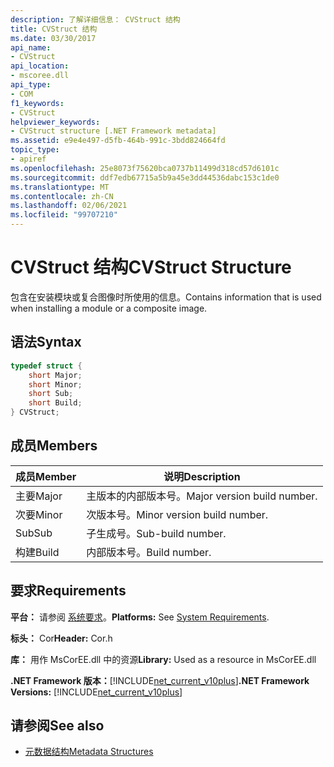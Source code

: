 ```yaml
---
description: 了解详细信息： CVStruct 结构
title: CVStruct 结构
ms.date: 03/30/2017
api_name:
- CVStruct
api_location:
- mscoree.dll
api_type:
- COM
f1_keywords:
- CVStruct
helpviewer_keywords:
- CVStruct structure [.NET Framework metadata]
ms.assetid: e9e4e497-d5fb-464b-991c-3bdd824664fd
topic_type:
- apiref
ms.openlocfilehash: 25e8073f75620bca0737b11499d318cd57d6101c
ms.sourcegitcommit: ddf7edb67715a5b9a45e3dd44536dabc153c1de0
ms.translationtype: MT
ms.contentlocale: zh-CN
ms.lasthandoff: 02/06/2021
ms.locfileid: "99707210"
---
```

# <a name="cvstruct-structure"></a><span data-ttu-id="6ef3a-103">CVStruct 结构</span><span class="sxs-lookup"><span data-stu-id="6ef3a-103">CVStruct Structure</span></span>

<span data-ttu-id="6ef3a-104">包含在安装模块或复合图像时所使用的信息。</span><span class="sxs-lookup"><span data-stu-id="6ef3a-104">Contains information that is used when installing a module or a composite image.</span></span>  
  
## <a name="syntax"></a><span data-ttu-id="6ef3a-105">语法</span><span class="sxs-lookup"><span data-stu-id="6ef3a-105">Syntax</span></span>  
  
```cpp  
typedef struct {  
    short Major;  
    short Minor;  
    short Sub;  
    short Build;  
} CVStruct;  
```  
  
## <a name="members"></a><span data-ttu-id="6ef3a-106">成员</span><span class="sxs-lookup"><span data-stu-id="6ef3a-106">Members</span></span>  
  
|<span data-ttu-id="6ef3a-107">成员</span><span class="sxs-lookup"><span data-stu-id="6ef3a-107">Member</span></span>|<span data-ttu-id="6ef3a-108">说明</span><span class="sxs-lookup"><span data-stu-id="6ef3a-108">Description</span></span>|  
|------------|-----------------|  
|<span data-ttu-id="6ef3a-109">主要</span><span class="sxs-lookup"><span data-stu-id="6ef3a-109">Major</span></span>|<span data-ttu-id="6ef3a-110">主版本的内部版本号。</span><span class="sxs-lookup"><span data-stu-id="6ef3a-110">Major version build number.</span></span>|  
|<span data-ttu-id="6ef3a-111">次要</span><span class="sxs-lookup"><span data-stu-id="6ef3a-111">Minor</span></span>|<span data-ttu-id="6ef3a-112">次版本号。</span><span class="sxs-lookup"><span data-stu-id="6ef3a-112">Minor version build number.</span></span>|  
|<span data-ttu-id="6ef3a-113">Sub</span><span class="sxs-lookup"><span data-stu-id="6ef3a-113">Sub</span></span>|<span data-ttu-id="6ef3a-114">子生成号。</span><span class="sxs-lookup"><span data-stu-id="6ef3a-114">Sub-build number.</span></span>|  
|<span data-ttu-id="6ef3a-115">构建</span><span class="sxs-lookup"><span data-stu-id="6ef3a-115">Build</span></span>|<span data-ttu-id="6ef3a-116">内部版本号。</span><span class="sxs-lookup"><span data-stu-id="6ef3a-116">Build number.</span></span>|  
  
## <a name="requirements"></a><span data-ttu-id="6ef3a-117">要求</span><span class="sxs-lookup"><span data-stu-id="6ef3a-117">Requirements</span></span>  

 <span data-ttu-id="6ef3a-118">**平台：** 请参阅 [系统要求](../../get-started/system-requirements.md)。</span><span class="sxs-lookup"><span data-stu-id="6ef3a-118">**Platforms:** See [System Requirements](../../get-started/system-requirements.md).</span></span>  
  
 <span data-ttu-id="6ef3a-119">**标头：** Cor</span><span class="sxs-lookup"><span data-stu-id="6ef3a-119">**Header:** Cor.h</span></span>  
  
 <span data-ttu-id="6ef3a-120">**库：** 用作 MsCorEE.dll 中的资源</span><span class="sxs-lookup"><span data-stu-id="6ef3a-120">**Library:** Used as a resource in MsCorEE.dll</span></span>  
  
 <span data-ttu-id="6ef3a-121">**.NET Framework 版本：**[!INCLUDE[net_current_v10plus](../../../../includes/net-current-v10plus-md.md)]</span><span class="sxs-lookup"><span data-stu-id="6ef3a-121">**.NET Framework Versions:** [!INCLUDE[net_current_v10plus](../../../../includes/net-current-v10plus-md.md)]</span></span>  
  
## <a name="see-also"></a><span data-ttu-id="6ef3a-122">请参阅</span><span class="sxs-lookup"><span data-stu-id="6ef3a-122">See also</span></span>

- [<span data-ttu-id="6ef3a-123">元数据结构</span><span class="sxs-lookup"><span data-stu-id="6ef3a-123">Metadata Structures</span></span>](metadata-structures.md)
